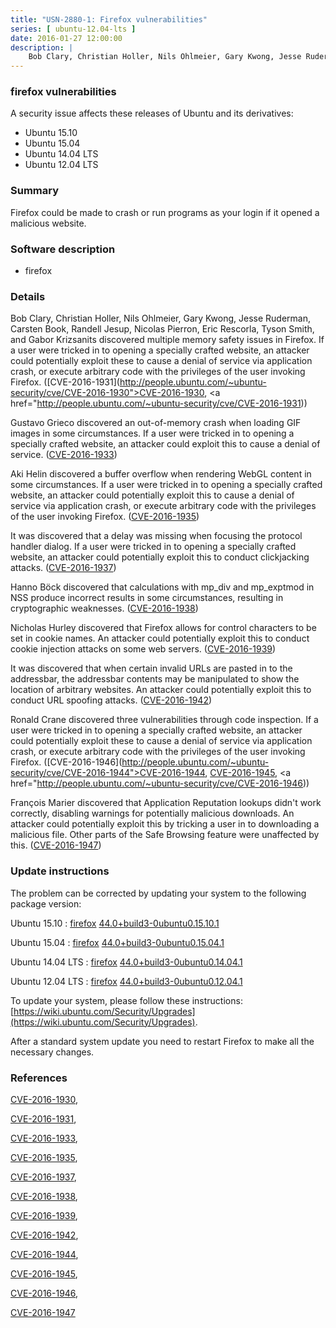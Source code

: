 ```yaml
---
title: "USN-2880-1: Firefox vulnerabilities"
series: [ ubuntu-12.04-lts ]
date: 2016-01-27 12:00:00
description: |
    Bob Clary, Christian Holler, Nils Ohlmeier, Gary Kwong, Jesse Ruderman, Carsten Book, Randell Jesup, Nicolas Pierron, Eric Rescorla, Tyson Smith, and Gabor Krizsanits discovered multiple memory safety issues in Firefox. If a user were tricked in to opening a specially crafted website, an attacker could potentially exploit these to cause a denial of service via application crash, or execute arbitrary code with the privileges of the user invoking Firefox. ([CVE-2016-1931](http://people.ubuntu.com/~ubuntu-security/cve/CVE-2016-1930">CVE-2016-1930</a>, <a href="http://people.ubuntu.com/~ubuntu-security/cve/CVE-2016-1931))
--- 
```

 
### firefox vulnerabilities

A security issue affects these releases of Ubuntu and its derivatives:

* Ubuntu 15.10
* Ubuntu 15.04
* Ubuntu 14.04 LTS
* Ubuntu 12.04 LTS

### Summary

Firefox could be made to crash or run programs as your login if it opened a malicious website.

### Software description

* firefox 

### Details

Bob Clary, Christian Holler, Nils Ohlmeier, Gary Kwong, Jesse Ruderman, Carsten Book, Randell Jesup, Nicolas Pierron, Eric Rescorla, Tyson Smith, and Gabor Krizsanits discovered multiple memory safety issues in Firefox. If a user were tricked in to opening a specially crafted website, an attacker could potentially exploit these to cause a denial of service via application crash, or execute arbitrary code with the privileges of the user invoking Firefox. ([CVE-2016-1931](http://people.ubuntu.com/~ubuntu-security/cve/CVE-2016-1930">CVE-2016-1930</a>, <a href="http://people.ubuntu.com/~ubuntu-security/cve/CVE-2016-1931))

Gustavo Grieco discovered an out-of-memory crash when loading GIF images in some circumstances. If a user were tricked in to opening a specially crafted website, an attacker could exploit this to cause a denial of service. ([CVE-2016-1933](http://people.ubuntu.com/~ubuntu-security/cve/CVE-2016-1933))

Aki Helin discovered a buffer overflow when rendering WebGL content in some circumstances. If a user were tricked in to opening a specially crafted website, an attacker could potentially exploit this to cause a denial of service via application crash, or execute arbitrary code with the privileges of the user invoking Firefox. ([CVE-2016-1935](http://people.ubuntu.com/~ubuntu-security/cve/CVE-2016-1935))

It was discovered that a delay was missing when focusing the protocol handler dialog. If a user were tricked in to opening a specially crafted website, an attacker could potentially exploit this to conduct clickjacking attacks. ([CVE-2016-1937](http://people.ubuntu.com/~ubuntu-security/cve/CVE-2016-1937))

Hanno Böck discovered that calculations with mp_div and mp_exptmod in NSS produce incorrect results in some circumstances, resulting in cryptographic weaknesses. ([CVE-2016-1938](http://people.ubuntu.com/~ubuntu-security/cve/CVE-2016-1938))

Nicholas Hurley discovered that Firefox allows for control characters to be set in cookie names. An attacker could potentially exploit this to conduct cookie injection attacks on some web servers. ([CVE-2016-1939](http://people.ubuntu.com/~ubuntu-security/cve/CVE-2016-1939))

It was discovered that when certain invalid URLs are pasted in to the addressbar, the addressbar contents may be manipulated to show the location of arbitrary websites. An attacker could potentially exploit this to conduct URL spoofing attacks. ([CVE-2016-1942](http://people.ubuntu.com/~ubuntu-security/cve/CVE-2016-1942))

Ronald Crane discovered three vulnerabilities through code inspection. If a user were tricked in to opening a specially crafted website, an attacker could potentially exploit these to cause a denial of service via application crash, or execute arbitrary code with the privileges of the user invoking Firefox. ([CVE-2016-1946](http://people.ubuntu.com/~ubuntu-security/cve/CVE-2016-1944">CVE-2016-1944</a>, <a href="http://people.ubuntu.com/~ubuntu-security/cve/CVE-2016-1945">CVE-2016-1945</a>, <a href="http://people.ubuntu.com/~ubuntu-security/cve/CVE-2016-1946))

François Marier discovered that Application Reputation lookups didn&#39;t work correctly, disabling warnings for potentially malicious downloads. An attacker could potentially exploit this by tricking a user in to downloading a malicious file. Other parts of the Safe Browsing feature were unaffected by this. ([CVE-2016-1947](http://people.ubuntu.com/~ubuntu-security/cve/CVE-2016-1947)) 

### Update instructions

The problem can be corrected by updating your system to the following package version:

Ubuntu 15.10
 : [firefox](https://launchpad.net/ubuntu/+source/firefox) <span> [44.0+build3-0ubuntu0.15.10.1](https://launchpad.net/ubuntu/+source/firefox/44.0+build3-0ubuntu0.15.10.1) </span> 

Ubuntu 15.04
 : [firefox](https://launchpad.net/ubuntu/+source/firefox) <span> [44.0+build3-0ubuntu0.15.04.1](https://launchpad.net/ubuntu/+source/firefox/44.0+build3-0ubuntu0.15.04.1) </span> 

Ubuntu 14.04 LTS
 : [firefox](https://launchpad.net/ubuntu/+source/firefox) <span> [44.0+build3-0ubuntu0.14.04.1](https://launchpad.net/ubuntu/+source/firefox/44.0+build3-0ubuntu0.14.04.1) </span> 

Ubuntu 12.04 LTS
 : [firefox](https://launchpad.net/ubuntu/+source/firefox) <span> [44.0+build3-0ubuntu0.12.04.1](https://launchpad.net/ubuntu/+source/firefox/44.0+build3-0ubuntu0.12.04.1) </span> 

To update your system, please follow these instructions: [https://wiki.ubuntu.com/Security/Upgrades](https://wiki.ubuntu.com/Security/Upgrades).

After a standard system update you need to restart Firefox to make all the necessary changes. 

### References

 [CVE-2016-1930](http://people.ubuntu.com/~ubuntu-security/cve/CVE-2016-1930), 

 [CVE-2016-1931](http://people.ubuntu.com/~ubuntu-security/cve/CVE-2016-1931), 

 [CVE-2016-1933](http://people.ubuntu.com/~ubuntu-security/cve/CVE-2016-1933), 

 [CVE-2016-1935](http://people.ubuntu.com/~ubuntu-security/cve/CVE-2016-1935), 

 [CVE-2016-1937](http://people.ubuntu.com/~ubuntu-security/cve/CVE-2016-1937), 

 [CVE-2016-1938](http://people.ubuntu.com/~ubuntu-security/cve/CVE-2016-1938), 

 [CVE-2016-1939](http://people.ubuntu.com/~ubuntu-security/cve/CVE-2016-1939), 

 [CVE-2016-1942](http://people.ubuntu.com/~ubuntu-security/cve/CVE-2016-1942), 

 [CVE-2016-1944](http://people.ubuntu.com/~ubuntu-security/cve/CVE-2016-1944), 

 [CVE-2016-1945](http://people.ubuntu.com/~ubuntu-security/cve/CVE-2016-1945), 

 [CVE-2016-1946](http://people.ubuntu.com/~ubuntu-security/cve/CVE-2016-1946), 

 [CVE-2016-1947](http://people.ubuntu.com/~ubuntu-security/cve/CVE-2016-1947)
 
